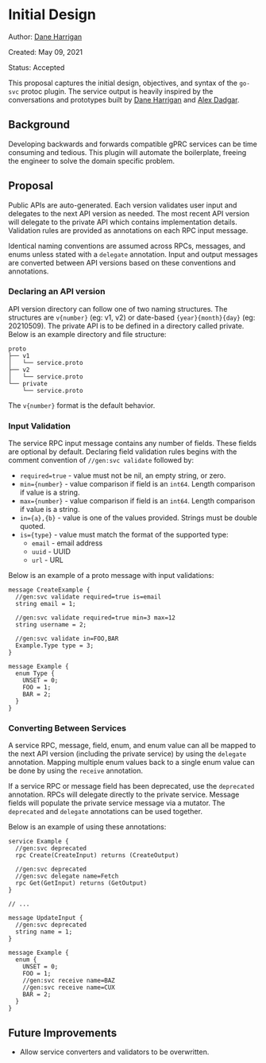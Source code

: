 # Initial Design

Author: [Dane Harrigan](https://github.com/dane)

Created: May 09, 2021

Status: Accepted

This proposal captures the initial design, objectives, and syntax of the
`go-svc` protoc plugin. The service output is heavily inspired by the
conversations and prototypes built by [Dane Harrigan](https://github.com/dane)
and [Alex Dadgar](https://github.com/dadgar).

## Background

Developing backwards and forwards compatible gPRC services can be time consuming
and tedious. This plugin will automate the boilerplate, freeing the engineer to
solve the domain specific problem.

## Proposal

Public APIs are auto-generated. Each version validates user input and delegates
to the next API version as needed. The most recent API version will delegate to
the private API which contains implementation details. Validation rules are
provided as annotations on each RPC input message.

Identical naming conventions are assumed across RPCs, messages, and enums unless
stated with a `delegate` annotation. Input and output messages are converted
between API versions based on these conventions and annotations.

### Declaring an API version

API version directory can follow one of two naming structures. The structures
are `v{number}` (eg: v1, v2) or date-based `{year}{month}{day}` (eg: 20210509).
The private API is to be defined in a directory called private. Below is an
example directory and file structure:

```
proto
├── v1
│   └── service.proto
├── v2
│   └── service.proto
└── private
    └── service.proto
```

The `v{number}` format is the default behavior.

### Input Validation

The service RPC input message contains any number of fields. These fields are
optional by default. Declaring field validation rules begins with the comment
convention of `//gen:svc validate` followed by:

* `required=true` - value must not be nil, an empty string, or zero.
* `min={number}` - value comparison if field is an `int64`. Length comparison if
  value is a string.
* `max={number}` - value comparison if field is an `int64`. Length comparison if
  value is a string.
* `in={a},{b}` - value is one of the values provided. Strings must be double
  quoted.
* `is={type}` - value must match the format of the supported type:
  * `email` - email address
  * `uuid` - UUID
  * `url` - URL

Below is an example of a proto message with input validations:

```
message CreateExample {
  //gen:svc validate required=true is=email
  string email = 1;

  //gen:svc validate required=true min=3 max=12
  string username = 2;

  //gen:svc validate in=FOO,BAR
  Example.Type type = 3;
}

message Example {
  enum Type {
    UNSET = 0;
    FOO = 1;
    BAR = 2;
  }
}
```

### Converting Between Services

A service RPC, message, field, enum, and enum value can all be mapped to the
next API version (including the private service) by using the `delegate`
annotation. Mapping multiple enum values back to a single enum value can be done
by using the `receive` annotation.

If a service RPC or message field has been deprecated, use the `deprecated`
annotation. RPCs will delegate directly to the private service. Message fields
will populate the private service message via a mutator. The `deprecated` and
`delegate` annotations can be used together.

Below is an example of using these annotations:

```
service Example {
  //gen:svc deprecated
  rpc Create(CreateInput) returns (CreateOutput)

  //gen:svc deprecated
  //gen:svc delegate name=Fetch
  rpc Get(GetInput) returns (GetOutput)
}

// ...

message UpdateInput {
  //gen:svc deprecated
  string name = 1;
}

message Example {
  enum {
    UNSET = 0;
    FOO = 1;
    //gen:svc receive name=BAZ
    //gen:svc receive name=CUX
    BAR = 2;
  }
}
```

## Future Improvements

* Allow service converters and validators to be overwritten.
